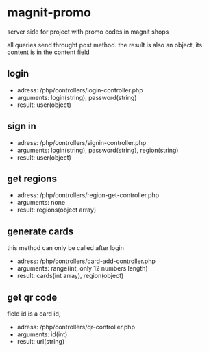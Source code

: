 # magnit-promo
 server side for project with promo codes in magnit shops

all queries send throught post method.
the result is also an object, its content is in the content field

## login
* adress: /php/controllers/login-controller.php
* arguments: login(string), password(string)
* result: user(object)

## sign in
* adress: /php/controllers/signin-controller.php
* arguments: login(string), password(string), region(string)
* result: user(object)

## get regions
* adress: /php/controllers/region-get-controller.php
* arguments: none
* result: regions(object array)

## generate cards
this method can only be called after login
* adress: /php/controllers/card-add-controller.php
* arguments: range(int, only 12 numbers length)
* result: cards(int array), region(object)

## get qr code
field id is a card id,
* adress: /php/controllers/qr-controller.php
* arguments: id(int)
* result: url(string)

